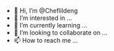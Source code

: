 - 👋 Hi, I’m @Cheflildeng
- 👀 I’m interested in ...
- 🌱 I’m currently learning ...
- 💞️ I’m looking to collaborate on ...
- 📫 How to reach me ...

<!---
Cheflildeng/Cheflildeng is a ✨ special ✨ repository because its `README.md` (this file) appears on your GitHub profile.
You can click the Preview link to take a look at your changes.
--->
